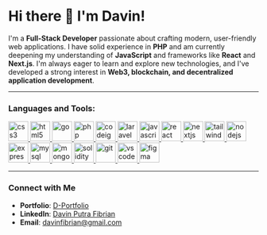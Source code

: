 # Hi there 👋 I'm Davin!

I'm a **Full-Stack Developer** passionate about crafting modern, user-friendly web applications. I have solid experience in **PHP** and am currently deepening my understanding of **JavaScript** and frameworks like **React** and **Next.js**. I'm always eager to learn and explore new technologies, and I've developed a strong interest in **Web3, blockchain, and decentralized application development**.

---

<h3 align="left">Languages and Tools:</h3>
<p align="left">
  <a href="https://www.w3schools.com/css/" target="_blank" rel="noreferrer">
    <img src="https://skillicons.dev/icons?i=css" alt="css3" width="40" height="40"/>
  </a>
  <a href="https://www.w3.org/html/" target="_blank" rel="noreferrer">
    <img src="https://skillicons.dev/icons?i=html" alt="html5" width="40" height="40"/>
  </a>
  <a href="https://golang.org" target="_blank" rel="noreferrer">
    <img src="https://skillicons.dev/icons?i=go" alt="go" width="40" height="40"/>
  </a>
  <a href="https://www.php.net" target="_blank" rel="noreferrer">
    <img src="https://skillicons.dev/icons?i=php" alt="php" width="40" height="40"/>
  </a>
  <a href="https://codeigniter.com" target="_blank" rel="noreferrer">
    <img src="https://cdn.worldvectorlogo.com/logos/codeigniter.svg" alt="codeigniter" width="40" height="40"/>
  </a>
<!--   <a href="https://codeigniter.com" target="_blank" rel="noreferrer">
    <img src="https://skillicons.dev/icons?i=codeigniter" alt="codeigniter" width="40" height="40"/>
  </a> -->
  <a href="https://laravel.com" target="_blank" rel="noreferrer">
    <img src="https://skillicons.dev/icons?i=laravel" alt="laravel" width="40" height="40"/>
  </a>
  <a href="https://developer.mozilla.org/en-US/docs/Web/JavaScript" target="_blank" rel="noreferrer">
    <img src="https://skillicons.dev/icons?i=js" alt="javascript" width="40" height="40"/>
  </a>
  <a href="https://react.dev/" target="_blank" rel="noreferrer">
    <img src="https://skillicons.dev/icons?i=react" alt="react" width="40" height="40"/>
  </a>
  <a href="https://nextjs.org/" target="_blank" rel="noreferrer">
    <img src="https://skillicons.dev/icons?i=nextjs" alt="nextjs" width="40" height="40"/>
  </a>
  <a href="https://tailwindcss.com/" target="_blank" rel="noreferrer">
    <img src="https://skillicons.dev/icons?i=tailwindcss" alt="tailwind" width="40" height="40"/>
  </a>
  <a href="https://nodejs.org/en" target="_blank" rel="noreferrer">
    <img src="https://skillicons.dev/icons?i=nodejs" alt="nodejs" width="40" height="40"/>
  </a>
  <a href="https://expressjs.com/" target="_blank" rel="noreferrer">
    <img src="https://skillicons.dev/icons?i=express" alt="express" width="40" height="40"/>
  </a>
  <a href="https://www.mysql.com/" target="_blank" rel="noreferrer">
    <img src="https://skillicons.dev/icons?i=mysql" alt="mysql" width="40" height="40"/>
  </a>
  <a href="https://www.mongodb.com/" target="_blank" rel="noreferrer">
    <img src="https://skillicons.dev/icons?i=mongodb" alt="mongodb" width="40" height="40"/>
  </a>
  <a href="https://docs.soliditylang.org/" target="_blank" rel="noreferrer">
    <img src="https://skillicons.dev/icons?i=solidity" alt="solidity" width="40" height="40"/>
  </a>
  <a href="https://git-scm.com/" target="_blank" rel="noreferrer">
    <img src="https://skillicons.dev/icons?i=git" alt="git" width="40" height="40"/>
  </a>
  <a href="https://code.visualstudio.com/" target="_blank" rel="noreferrer">
    <img src="https://skillicons.dev/icons?i=vscode" alt="vscode" width="40" height="40"/>
  </a>
  <a href="https://www.figma.com/" target="_blank" rel="noreferrer">
    <img src="https://skillicons.dev/icons?i=figma" alt="figma" width="40" height="40"/>
  </a>
</p>

<!-- <p>
  <img align="left" src="https://github-readme-stats.vercel.app/api/top-langs?username=vinlvy&show_icons=true&theme=tokyonight&locale=en&layout=compact" alt="vinlvy" />
</p> -->

---

### Connect with Me

* **Portfolio**: [D-Portfolio](https://d-portfolio-weld.vercel.app/)
* **LinkedIn**: [Davin Putra Fibrian](https://www.linkedin.com/in/davin-p-f-0b00a12b7/)
* **Email**: davinfibrian@gmail.com
<!-- * **Instagram**: [@davin.fbrn](https://instagram.com/davin.fbrn) -->
